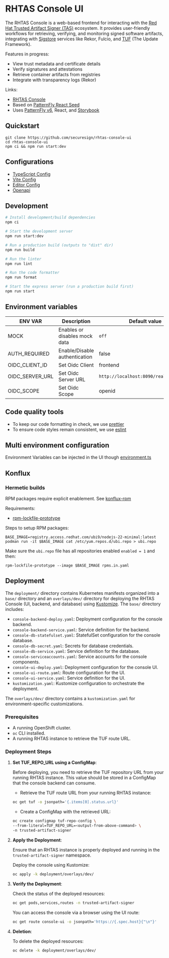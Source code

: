# RHTAS Console UI

The RHTAS Console is a web-based frontend for interacting with the [Red Hat Trusted Artifact Signer (TAS)](https://developers.redhat.com/products/trusted-artifact-signer/overview) ecosystem. It provides user-friendly workflows for retrieving, verifying, and monitoring signed software artifacts, integrating with [Sigstore](https://www.sigstore.dev/) services like Rekor, Fulcio, and [TUF](https://theupdateframework.io/) (The Update Framework).

Features in progress:

- View trust metadata and certificate details
- Verify signatures and attestations
- Retrieve container artifacts from registries
- Integrate with transparency logs (Rekor)

Links:

- [RHTAS Console](https://github.com/securesign/rhtas-console)
- Based on [PatternFly React Seed](https://github.com/patternfly/patternfly-react-seed)
- Uses [PatternFly v6](https://www.patternfly.org/), React, and [Storybook](https://storybook.js.org/)

## Quickstart

```
git clone https://github.com/securesign/rhtas-console-ui
cd rhtas-console-ui
npm ci && npm run start:dev
```

## Configurations

- [TypeScript Config](./client/tsconfig.app.json)
- [Vite Config](./client/vite.config.ts)
- [Editor Config](./.editorconfig)
- [Openapi](./client/openapi/console.yaml)

## Development

```bash
# Install development/build dependencies
npm ci

# Start the development server
npm run start:dev

# Run a production build (outputs to "dist" dir)
npm run build

# Run the linter
npm run lint

# Run the code formatter
npm run format

# Start the express server (run a production build first)
npm run start
```

## Environment variables

| ENV VAR         | Description                   | Default value                          |
| --------------- | ----------------------------- | -------------------------------------- |
| MOCK            | Enables or disables mock data | `off`                                  |
| AUTH_REQUIRED   | Enable/Disable authentication | false                                  |
| OIDC_CLIENT_ID  | Set Oidc Client               | frontend                               |
| OIDC_SERVER_URL | Set Oidc Server URL           | `http://localhost:8090/realms/console` |
| OIDC_SCOPE      | Set Oidc Scope                | openid                                 |

## Code quality tools

- To keep our code formatting in check, we use [prettier](https://github.com/prettier/prettier)
- To ensure code styles remain consistent, we use [eslint](https://eslint.org/)

## Multi environment configuration

Environment Variables can be injected in the UI though [environment.ts](./common/src/environment.ts)

## Konflux

### Hermetic builds

RPM packages require explicit enablement. See [konflux-rpm ](https://konflux-ci.dev/docs/building/prefetching-dependencies/#rpm)

Requirements:

- [rpm-lockfile-prototype](https://github.com/konflux-ci/rpm-lockfile-prototype?tab=readme-ov-file#installation)

Steps to setup RPM packages:

```
BASE_IMAGE=registry.access.redhat.com/ubi9/nodejs-22-minimal:latest
podman run -it $BASE_IMAGE cat /etc/yum.repos.d/ubi.repo > ubi.repo
```

Make sure the `ubi.repo` file has all repositories enabled `enabled = 1` and then:

```
rpm-lockfile-prototype --image $BASE_IMAGE rpms.in.yaml
```

## Deployment

The `deployment/` directory contains Kubernetes manifests organized into a `base/` directory and an `overlays/dev/` directory for deploying the RHTAS Console (UI, backend, and database) using [Kustomize](https://kustomize.io/). The `base/` directory includes:

- `console-backend-deploy.yaml`: Deployment configuration for the console backend.
- `console-backend-service.yaml`: Service definition for the backend.
- `console-db-statefulset.yaml`: StatefulSet configuration for the console database.
- `console-db-secret.yaml`: Secrets for database credentials.
- `console-db-service.yaml`: Service definition for the database.
- `console-serviceaccounts.yaml`: Service accounts for the console components.
- `console-ui-deploy.yaml`: Deployment configuration for the console UI.
- `console-ui-route.yaml`: Route configuration for the UI.
- `console-ui-service.yaml`: Service definition for the UI.
- `kustomization.yaml`: Kustomize configuration to orchestrate the deployment.

The `overlays/dev/` directory contains a `kustomization.yaml` for environment-specific customizations.

### Prerequisites

- A running OpenShift cluster.
- `oc` CLI installed.
- A running RHTAS instance to retrieve the TUF route URL.

### Deployment Steps

1. **Set TUF_REPO_URL using a ConfigMap**:

   Before deploying, you need to retrieve the TUF repository URL from your running RHTAS instance. This value should be stored in a ConfigMap that the console backend can consume.
  
   * Retrieve the TUF route URL from your running RHTAS instance:
   ```bash
   oc get tuf -o jsonpath='{.items[0].status.url}'
   ```
   
   * Create a ConfigMap with the retrieved URL:
   ```bash
   oc create configmap tuf-repo-config \
   --from-literal=TUF_REPO_URL=<output-from-above-command> \
   -n trusted-artifact-signer
   ```

2. **Apply the Deployment**:

   Ensure that an RHTAS instance is properly deployed and running in the `trusted-artifact-signer` namespace.

   Deploy the console using Kustomize:

   ```bash
   oc apply -k deployment/overlays/dev/
   ```

4. **Verify the Deployment**:

   Check the status of the deployed resources:

   ```bash
   oc get pods,services,routes -n trusted-artifact-signer
   ```

   You can access the console via a browser using the UI route:
   ```bash
   oc get route console-ui -o jsonpath='https://{.spec.host}{"\n"}'
   ```

5. **Deletion**:

   To delete the deployed resources:

   ```bash
   oc delete -k deployment/overlays/dev/
   ```
